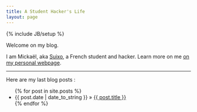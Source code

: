 ```yaml
---
title: A Student Hacker's Life
layout: page
---
```

{% include JB/setup %}

Welcome on my blog.

I am Mickaël, aka [Suixo](https://twitter.com/msuixo), a French student and hacker. Learn more on me [on my personal webpage](http://me.securem.eu/).

***

Here are my last blog posts :

<ul class="posts">
  {% for post in site.posts %}
    <li><span>{{ post.date | date_to_string }}</span> &raquo; <a href="{{ BASE_PATH }}{{ post.url }}">{{ post.title }}</a></li>
  {% endfor %}
</ul>
